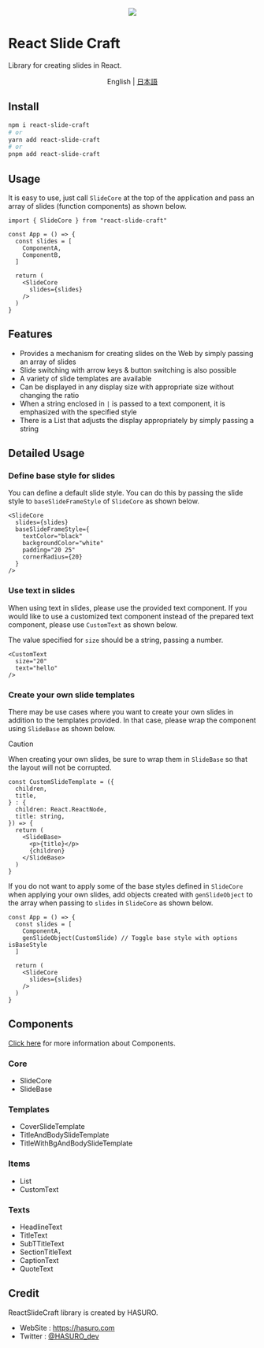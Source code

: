 <p align='center'>
  <img src="https://github.com/user-attachments/assets/67d62b2a-7bc4-4e1e-b59f-75d9c030e711" />
</p>

# React Slide Craft
Library for creating slides in React.

<p align='center'>
  English | <a href='./README.ja.md'>日本語</a>
</p>

## Install
```sh
npm i react-slide-craft
# or
yarn add react-slide-craft
# or
pnpm add react-slide-craft
```

## Usage
It is easy to use, just call `SlideCore` at the top of the application and pass an array of slides (function components) as shown below.
```tsx
import { SlideCore } from "react-slide-craft"

const App = () => {
  const slides = [
    ComponentA,
    ComponentB,
  ]

  return (
    <SlideCore
      slides={slides}
    />
  )
}
```

## Features
- Provides a mechanism for creating slides on the Web by simply passing an array of slides
- Slide switching with arrow keys & button switching is also possible
- A variety of slide templates are available
- Can be displayed in any display size with appropriate size without changing the ratio
- When a string enclosed in `|` is passed to a text component, it is emphasized with the specified style
- There is a List that adjusts the display appropriately by simply passing a string

## Detailed Usage
### Define base style for slides
You can define a default slide style.
You can do this by passing the slide style to `baseSlideFrameStyle` of `SlideCore` as shown below.
```tsx
<SlideCore
  slides={slides}
  baseSlideFrameStyle={
    textColor="black"
    backgroundColor="white"
    padding="20 25"
    cornerRadius={20}
  }
/>
```

### Use text in slides
When using text in slides, please use the provided text component. If you would like to use a customized text component instead of the prepared text component, please use `CustomText` as shown below.

The value specified for `size` should be a string, passing a number.
```tsx
<CustomText
  size="20"
  text="hello"
/>
```

### Create your own slide templates
There may be use cases where you want to create your own slides in addition to the templates provided. In that case, please wrap the component using `SlideBase` as shown below.
> [!CAUTION]
> When creating your own slides, be sure to wrap them in `SlideBase` so that the layout will not be corrupted.
```tsx
const CustomSlideTemplate = ({
  children,
  title,
} : {
  children: React.ReactNode,
  title: string,
}) => {
  return (
    <SlideBase>
      <p>{title}</p>
      {children}
    </SlideBase>
  )
}
```

If you do not want to apply some of the base styles defined in `SlideCore` when applying your own slides, add objects created with `genSlideObject` to the array when passing to `slides` in `SlideCore` as shown below.
```tsx
const App = () => {
  const slides = [
    ComponentA,
    genSlideObject(CustomSlide) // Toggle base style with options isBaseStyle
  ]

  return (
    <SlideCore
      slides={slides}
    />
  )
}
```

## Components
[Click here](https://hasuro-r.github.io/react-slide-craft/?path=/docs/components-slidecore--docs) for more information about Components.

### Core
- SlideCore
- SlideBase

### Templates
- CoverSlideTemplate
- TitleAndBodySlideTemplate
- TitleWithBgAndBodySlideTemplate

### Items
- List
- CustomText

### Texts
- HeadlineText
- TitleText
- SubTTitleText
- SectionTitleText
- CaptionText
- QuoteText

## Credit
ReactSlideCraft library is created by HASURO.
- WebSite : https://hasuro.com
- Twitter : [@HASURO_dev](https://x.com/HASURO_dev)

